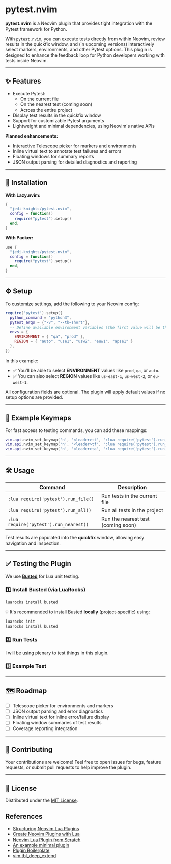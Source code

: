 # pytest.nvim

**pytest.nvim** is a Neovim plugin that provides tight integration with the Pytest framework for Python.

With `pytest.nvim`, you can execute tests directly from within Neovim, review results in the quickfix window, and (in upcoming versions) interactively select markers, environments, and other Pytest options. This plugin is designed to enhance the feedback loop for Python developers working with tests inside Neovim.

---

## ✨ Features

- Execute Pytest:
  - On the current file
  - On the nearest test (coming soon)
  - Across the entire project
- Display test results in the quickfix window
- Support for customizable Pytest arguments
- Lightweight and minimal dependencies, using Neovim's native APIs

**Planned enhancements:**

- Interactive Telescope picker for markers and environments
- Inline virtual text to annotate test failures and errors
- Floating windows for summary reports
- JSON output parsing for detailed diagnostics and reporting

---

## 🚀 Installation

**With Lazy.nvim:**

```lua
{
  "jedi-knights/pytest.nvim",
  config = function()
    require("pytest").setup()
  end,
}
```

**With Packer:**

```lua
use {
  "jedi-knights/pytest.nvim",
  config = function()
    require("pytest").setup()
  end,
}
```

---
## ⚙️ Setup

To customize settings, add the following to your Neovim config:

```lua
require('pytest').setup({
  python_command = "python3",
  pytest_args = {"-v", "--tb=short"},
  -- Define available environment variables (the first value will be the default)
  envs = {
    ENVIRONMENT = { "qa", "prod" },
    REGION = { "auto", "use1", "usw2", "euw1", "apse1" }
  },
})
```

In this example:
- ✅ You’ll be able to select **ENVIRONMENT** values like `prod`, `qa`, or `auto`.
- ✅ You can also select **REGION** values like `us-east-1`, `us-west-2`, or `eu-west-1`.

All configuration fields are optional. The plugin will apply default values if no setup options are provided.

---

## 🔑 Example Keymaps

For fast access to testing commands, you can add these mappings:

```lua
vim.api.nvim_set_keymap('n', '<leader>tt', ":lua require('pytest').run_nearest()<CR>", { noremap = true, silent = true })
vim.api.nvim_set_keymap('n', '<leader>tf', ":lua require('pytest').run_file()<CR>", { noremap = true, silent = true })
vim.api.nvim_set_keymap('n', '<leader>ta', ":lua require('pytest').run_all()<CR>", { noremap = true, silent = true })
```

---

## 🛠 Usage

| Command                                  | Description                           |
|------------------------------------------|---------------------------------------|
| `:lua require('pytest').run_file()`      | Run tests in the current file         |
| `:lua require('pytest').run_all()`       | Run all tests in the project          |
| `:lua require('pytest').run_nearest()`   | Run the nearest test (coming soon)    |

Test results are populated into the **quickfix** window, allowing easy navigation and inspection.

---

## ✅ Testing the Plugin

We use [**Busted**](https://olivinelabs.com/busted/) for Lua unit testing.

### 1️⃣ Install Busted (via LuaRocks)

```bash
luarocks install busted
```

💡 It's recommended to install Busted **locally** (project-specific) using:

```bash
luarocks init
luarocks install busted
```

### 2️⃣ Run Tests

I will be using plenary to test things in this plugin.


### 3️⃣ Example Test


---

## 🗺 Roadmap

- [ ] Telescope picker for environments and markers
- [ ] JSON output parsing and error diagnostics
- [ ] Inline virtual text for inline error/failure display
- [ ] Floating window summaries of test results
- [ ] Coverage reporting integration

---

## 💬 Contributing

Your contributions are welcome! Feel free to open issues for bugs, feature requests, or submit pull requests to help improve the plugin.

---

## 📜 License

Distributed under the [MIT License](LICENSE).

## References

- [Structuring Neovim Lua Plugins](https://zignar.net/2022/11/06/structuring-neovim-lua-plugins/)
- [Create Neovim Plugins with Lua](http://youtube.com/watch?v=wkxtHV1hzEY)
- [Neovim Lua Plugin from Scratch](https://www.youtube.com/watch?v=n4Lp4cV8YR0)
- [An example minimal plugin](https://github.com/lewis6991/spaceless.nvim)
- [Plugin Boilerplate](https://github.com/shortcuts/neovim-plugin-boilerplate)
- [vim.tbl_deep_extend](https://neovim.io/doc/user/lua.html#vim.tbl_deep_extend%28%29)

